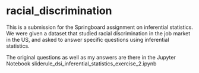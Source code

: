 # racial_discrimination 
This is a submission for the Springboard assignment on inferential statistics. We were given a dataset that studied racial discrimination
in the job market in the US, and asked to answer specific questions using inferential statistics. 

The original questions as well as my answers are there in the Jupyter Notebook sliderule_dsi_inferential_statistics_exercise_2.ipynb
